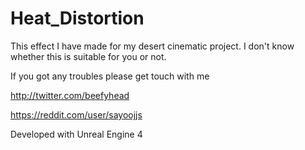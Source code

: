 # Heat_Distortion

This effect I have made for my desert cinematic project. I don't know whether this is suitable for you or not. 

If you got any troubles please get touch with me

http://twitter.com/beefyhead

https://reddit.com/user/sayoojjs

Developed with Unreal Engine 4

